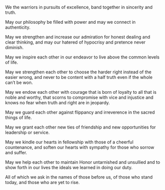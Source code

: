 We the warriors in pursuits of excellence, band together in sincerity and
truth.

May our philosophy be filled with power and may we connect in authenticity.

May we strengthen and increase our admiration for honest dealing and clear
thinking, and may our hatered of hypocrisy and pretence never diminish.

May we inspire each other in our endeavor to live above the common levels
of life.

May we strengthen each other to choose the harder right instead of the
easier wrong, and never to be content with a half truth even if the whole
can’t be won.

May we endow each other with courage that is born of loyalty to all that is
noble and worthy, that scorns to compromise with vice and injustice and
knows no fear when truth and right are in jeopardy.

May we guard each other against flippancy and irreverence in the sacred
things of life.

May we grant each other new ties of friendship and new opportunities for
leadership or service.

May we kindle our hearts in fellowship with those of a cheerful
countenance, and soften our hearts with sympathy for those who sorrow and
suffer.

May we help each other to maintain Honor untarnished and unsullied and to
show forth in our lives the ideals we learned in doing our duty.

All of which we ask in the names of those before us, of those who stand
today, and those who are yet to rise.